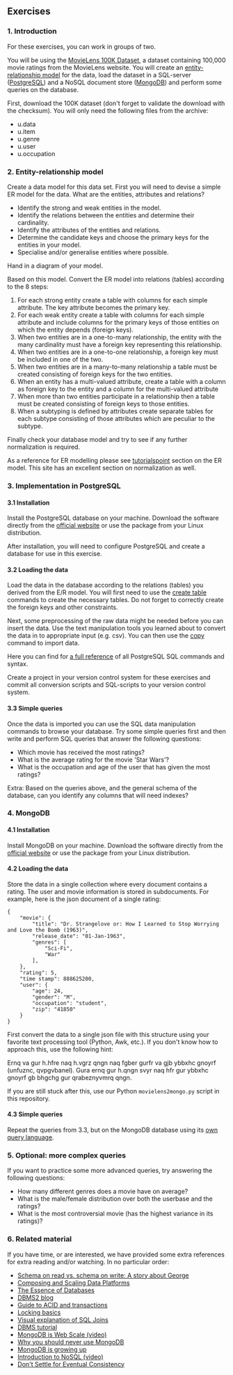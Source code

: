 ## Exercises

### 1. Introduction

For these exercises, you can work in groups of two.

You will be using the [MovieLens 100K Dataset][1-1], a dataset containing
100,000 movie ratings from the MovieLens website. You will create an
[entity-relationship model][1-2] for the data, load the dataset in a SQL-server
([PostgreSQL][1-3]) and a NoSQL document store ([MongoDB][1-4]) and perform
some queries on the database.

First, download the 100K dataset (don't forget to validate the download with
the checksum). You will only need the following files from the archive:

 - u.data
 - u.item
 - u.genre
 - u.user
 - u.occupation

[1-1]: http://grouplens.org/datasets/movielens/100k/
[1-2]: https://en.wikipedia.org/wiki/Entity%E2%80%93relationship_model
[1-3]: http://www.postgresql.org
[1-4]: https://www.mongodb.org

### 2. Entity-relationship model

Create a data model for this data set. First you will need to devise a simple
ER model for the data. What are the entities, attributes and relations?

 - Identify the strong and weak entities in the model.
 - Identify the relations between the entities and determine their cardinality.
 - Identify the attributes of the entities and relations.
 - Determine the candidate keys and choose the primary keys for the entities in your model.
 - Specialise and/or generalise entities where possible.

Hand in a diagram of your model.

Based on this model. Convert the ER model into relations (tables) according to the 8 steps:

 1. For each strong entity create a table with columns for each simple
 attribute. The key attribute becomes the primary key.
 2. For each weak entity create a table with columns for each simple attribute
 and include columns for the primary keys of those entities on which the entity
 depends (foreign keys).
 3. When two entities are in a one-to-many relationship, the entity with the
 many cardinality must have a foreign key representing this relationship.
 4. When two entities are in a one-to-one relationship, a foreign key must be
 included in one of the two.
 5. When two entities are in a many-to-many relationship a table must be created
 consisting of foreign keys for the two entities.
 6. When an entity has a multi-valued attribute, create a table with a column as
 foreign key to the entity and a column for the multi-valued attribute
 7. When more than two entities participate in a relationship then a table must
 be created consisting of foreign keys to those entities.
 8. When a subtyping is defined by attributes create separate tables for each
 subtype consisting of those attributes which are peculiar to the subtype.

Finally check your database model and try to see if any further normalization is required.

As a reference for ER modelling please see [tutorialspoint][2-1] section on the
ER model. This site has an excellent section on normalization as well.

[2-1]: http://www.tutorialspoint.com/dbms/er_model_basic_concepts.htm

### 3. Implementation in PostgreSQL

#### 3.1 Installation

Install the PostgreSQL database on your machine. Download the software directly
from the [official website][3-1] or use the package from your Linux
distribution.

After installation, you will need to configure PostgreSQL and create a database for use in this exercise.

[3-1]: http://www.postgresql.org/download/

#### 3.2 Loading the data

Load the data in the database according to the relations (tables) you derived
from the E/R model. You will first need to use the [create table][3-2] commands
to create the necessary tables. Do not forget to correctly create the foreign
keys and other constraints.

Next, some preprocessing of the raw data might be needed before you can insert
the data. Use the text manipulation tools you learned about to convert the data
in to appropriate input (e.g. csv). You can then use the [copy][3-3] command to
import data.

Here you can find for [a full reference][3-4] of all PostgreSQL SQL commands
and syntax.

Create a project in your version control system for these exercises and commit
all conversion scripts and SQL-scripts to your version control system.

[3-2]: http://www.postgresql.org/docs/current/static/sql-createtable.html
[3-3]: http://www.postgresql.org/docs/current/interactive/sql-copy.html
[3-4]: http://www.postgresql.org/docs/current/static/sql-commands.html

#### 3.3 Simple queries

Once the data is imported you can use the SQL data manipulation commands to
browse your database. Try some simple queries first and then write and perform
SQL queries that answer the following questions:

 - Which movie has received the most ratings?
 - What is the average rating for the movie 'Star Wars'?
 - What is the occupation and age of the user that has given the most ratings?

Extra: Based on the queries above, and the general schema of the database, can
you identify any columns that will need indexes?

### 4. MongoDB

#### 4.1 Installation

Install MongoDB on your machine. Download the software directly from the
[official website][4-1] or use the package from your Linux distribution.

[4-1]: https://www.mongodb.org/downloads

#### 4.2 Loading the data

Store the data in a single collection where every document contains a rating.
The user and movie information is stored in subdocuments. For example, here is
the json document of a single rating:

    {
        "movie": {
            "title": "Dr. Strangelove or: How I Learned to Stop Worrying and Love the Bomb (1963)",
            "release_date": "01-Jan-1963",
            "genres": [
                "Sci-Fi",
                "War"
            ],
        },
        "rating": 5,
        "time stamp": 888625200,
        "user": {
            "age": 24,
            "gender": "M",
            "occupation": "student",
            "zip": "41850"
        }
    }

First convert the data to a single json file with this structure using your
favorite text processing tool (Python, Awk, etc.). If you don't know how to
approach this, use the following hint:

Ernq va gur h.hfre naq h.vgrz qngn naq fgber gurfr va gjb ybbxhc gnoyrf
(unfuznc, qvpgvbanel). Gura ernq gur h.qngn svyr naq hfr gur ybbxhc gnoyrf gb
bhgchg gur qrabeznyvmrq qngn.

If you are still stuck after this, use our Python `movielens2mongo.py` script
in this repository.

#### 4.3 Simple queries

Repeat the queries from 3.3, but on the MongoDB database using its [own query
language][4-1].

[4-1]: http://docs.mongodb.org/manual/tutorial/query-documents/

### 5. Optional: more complex queries

If you want to practice some more advanced queries, try answering the following
questions:

 - How many different genres does a movie have on average?
 - What is the male/female distribution over both the userbase and the ratings?
 - What is the most controversial movie (has the highest variance in its
   ratings)?

### 6. Related material

If you have time, or are interested, we have provided some extra references for
extra reading and/or watching. In no particular order:

 - [Schema on read vs. schema on write: A story about George][6-1]
 - [Composing and Scaling Data Platforms][6-2]
 - [The Essence of Databases][6-3]
 - [DBMS2 blog][6-4]
 - [Guide to ACID and transactions][6-5]
 - [Locking basics][6-6]
 - [Visual explanation of SQL Joins][6-7]
 - [DBMS tutorial][6-8]
 - [MongoDB is Web Scale (video)][6-9]
 - [Why you should never use MongoDB][6-10]
 - [MongoDB is growing up][6-11]
 - [Introduction to NoSQL (video)][6-12]
 - [Don't Settle for Eventual Consistency][6-13]

[6-1]: http://www.benstopford.com/2012/06/03/a-story-about-george/
[6-2]: http://www.benstopford.com/2015/04/28/elements-of-scale-composing-and-scaling-data-platforms/
[6-3]: http://dl.acm.org/citation.cfm?id=274800
[6-4]: http://www.dbms2.com
[6-5]: http://vladmihalcea.com/2014/01/05/a-beginners-guide-to-acid-and-database-transactions/
[6-6]: http://vladmihalcea.com/2014/09/14/a-beginners-guide-to-database-locking-and-the-lost-update-phenomena/
[6-7]: http://blog.codinghorror.com/a-visual-explanation-of-sql-joins/
[6-8]: http://www.tutorialspoint.com/dbms/index.htm
[6-9]: https://www.youtube.com/watch?v=b2F-DItXtZs
[6-10]: http://www.sarahmei.com/blog/2013/11/11/why-you-should-never-use-mongodb/
[6-11]: http://www.dbms2.com/2014/04/17/mongodb-is-growing-up/
[6-12]: https://www.youtube.com/watch?v=qI_g07C_Q5I
[6-13]: https://queue.acm.org/detail.cfm?id=2610533
